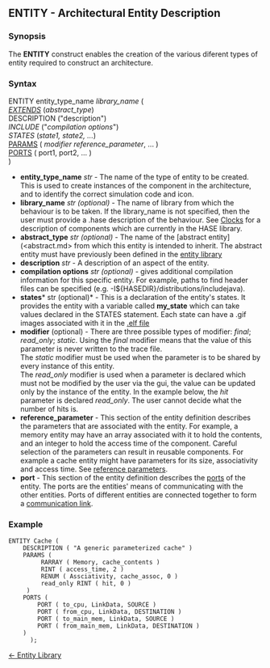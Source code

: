 ## ENTITY - Architectural Entity Description

### Synopsis

The **ENTITY** construct enables the creation of the various diferent types of entity required to construct an architecture.

### Syntax

ENTITY entity\_type\_name *library\_name* (  
      *[EXTENDS](<abstract.md>)* (*abstract\_type*)  
      DESCRIPTION ("description")  
      *INCLUDE* ("*compilation options*")  
		*STATES* (*state1, state2, ...*)  
      [PARAMS](<parameters.md>) ( *modifier reference_parameter*, ... )  
      [PORTS](<port.md>) ( port1, port2, ... )  
	 )  

- **entity\_type\_name** *str* - The name of the type of entity to be created.  This is used to create instances of the component in the architecture, and to identify the correct simulation code and icon.  
- **library\_name** *str (optional)* - The name of library from which the behaviour is to be taken. If the library\_name is not specified, then the user must provide a .hase description of the behaviour.  See [Clocks](<synclib.md>) for a description of components which are currently in the HASE library.  
- **abstract_type** *str (optional)* - The name of
the [abstract entity](<abstract.md> from which this entity is intended to inherit.  The abstract entity must have previously been defined in the [entity library](<entitylib.m>)  
- **description** *str* - A description of an aspect of the entity.  
- **compilation options** *str (optional)* - gives additional compilation information for this specific entity. For example, paths to find header files can be specified (e.g. -I${HASEDIR}/distributions/includejava).
- **states*** str (optional)* - This is a declaration of the entity's states.  It provides the entity with a variable called **my_state** which can take values declared in the STATES statement.  Each state can have a .gif images associated with it in the [.elf file](<elf.md>)
- **modifier** (optional) - There are three possible types of modifier: *final*; *read_only*; *static*.
Using the *final* modifier means that the value of
this parameter is never written to the trace file.  
The *static* modifier must be used when the parameter is to be shared by every instance of this entity.  
The *read_only* modifier is used when a parameter is declared which must not be modified by the user via the gui, the value can be updated only by the instance of the entity. In the example below, the *hit* parameter is declared *read_only*. The user cannot decide what the number of hits is.
- **reference_parameter** - This section of the entity definition describes the parameters that are associated with the entity. For example, a memory entity may have an array associated with it to hold the contents, and an integer to hold the access time of the component. Careful selection of the parameters can result in reusable components.  For example a cache entity might have parameters for its size, associativity and access time. See [reference parameters](<parameters.md>).
- **port** - This section of the entity definition describes the [ports](<port.md>) of the entity.  The ports are the entities' means of communicating with the other entities. Ports of different entities are connected together to form a [communication link](<paramlib.md>).

### Example
```
ENTITY Cache (  
	DESCRIPTION ( "A generic parameterized cache" )  
	PARAMS (  
		 RARRAY ( Memory, cache_contents )  
		 RINT ( access_time, 2 )
		 RENUM ( Assciativity, cache_assoc, 0 )
		 read_only RINT ( hit, 0 )
	 )
	PORTS (
		PORT ( to_cpu, LinkData, SOURCE )
		PORT ( from_cpu, LinkData, DESTINATION )
		PORT ( to_main_mem, LinkData, SOURCE )
		PORT ( from_main_mem, LinkData, DESTINATION )
	)
      );
```

[<- Entity Library](<entitylib.md>)
